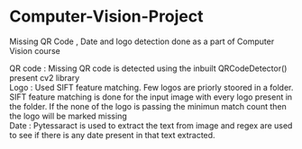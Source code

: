 # Computer-Vision-Project
Missing QR Code , Date and logo detection done as a part of Computer Vision course

QR code : Missing QR code is detected using the inbuilt QRCodeDetector() present cv2 library   
Logo    : Used SIFT feature matching. Few logos are priorly stoored in a folder. SIFT feature matching is done for the input image with every logo present in the folder. If the none of the logo is passing the minimun match count then the logo will be marked missing  
Date    : Pytessaract is used to extract the text from image and regex are used to see if there is any date present in that text extracted.  
